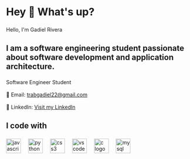 <h1 align="left">Hey 👋 What's up?</h1>

###

<p align="left">Hello, I'm Gadiel Rivera</p>

###

<h2 align="left">I am a software engineering student passionate about software development and application architecture.</h2>

###

<p align="left">
  Software Engineer Student<br><br> 
  📧 Email: <a href="mailto:trabgadiel22@gmail.com">trabgadiel22@gmail.com</a><br><br>
  👥 LinkedIn: <a href="https://www.linkedin.com/in/tu-perfil" target="_blank">Visit my LinkedIn</a>
</p>

###

<h2 align="left">I code with</h2>

###

<div align="left">
  <img src="https://cdn.jsdelivr.net/gh/devicons/devicon/icons/javascript/javascript-original.svg" height="40" alt="javascript logo"  />
  <img width="12" />
  <img src="https://cdn.jsdelivr.net/gh/devicons/devicon/icons/python/python-original.svg" height="40" alt="python logo"  />
  <img width="12" />
  <img src="https://cdn.jsdelivr.net/gh/devicons/devicon/icons/css3/css3-original.svg" height="40" alt="css3 logo"  />
  <img width="12" />
  <img src="https://cdn.jsdelivr.net/gh/devicons/devicon/icons/vscode/vscode-original.svg" height="40" alt="vscode logo"  />
  <img width="12" />
  <img src="https://cdn.jsdelivr.net/gh/devicons/devicon/icons/c/c-original.svg" height="40" alt="c logo"  />
  <img width="12" />
  <img src="https://cdn.jsdelivr.net/gh/devicons/devicon/icons/mysql/mysql-original.svg" height="40" alt="mysql logo"  />
</div>

###
